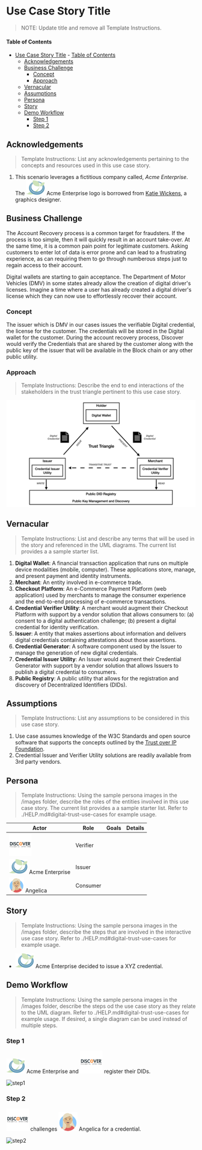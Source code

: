 # Use Case Story Title

>NOTE: Update title and remove all Template Instructions.
 
#### Table of Contents
- [Use Case Story Title](#use-case-story-title) 
      - [Table of Contents](#table-of-contents)
  - [Acknowledgements](#acknowledgements)
  - [Business Challenge](#business-challenge)
    - [Concept](#concept)
    - [Approach](#approach)
  - [Vernacular](#vernacular)
  - [Assumptions](#assumptions)
  - [Persona](#persona)
  - [Story](#story)
  - [Demo Workflow](#demo-workflow)
    - [Step 1](#step-1)
    - [Step 2](#step-2)

 
## Acknowledgements

>Template Instructions: List any acknowledgements pertaining to the concepts and resources used in this use case story.
 
1. This scenario leverages a fictitious company called, _Acme Enterprise_. The <img src="./images/persona/acme-logo.png" width="50" height="40"> Acme Enterprise logo is borrowed from [Katie Wickens](https://steins_kake.artstation.com/projects/ebqgb), a graphics designer.
 
## Business Challenge
The Account Recovery process is a common target for fraudsters. If the process is too simple, then it will quickly result in an account take-over. At the same time, it is a common pain point for legitimate customers. Asking customers to enter lot of data is error prone and can lead to a frustrating experience, as can requiring them to go through numberous steps just to regain access to their account. 

Digital wallets are starting to gain acceptance. The Department of Motor Vehicles (DMV) in some states already allow the creation of digital driver's licenses. Imagine a time where a user has already created a digital driver's license which they can now use to effortlessly recover their account.
 
### Concept
The issuer which is DMV in our cases issues the verifiable Digital credential, the license for the customer. The credentials will be stored in the Digital wallet for the customer. During the account recovery process, Discover would verify the Credentials that are shared by the customer along with the public key of the issuer that will be available in the Block chain or any other public utility. 
 
### Approach
>Template Instructions: Describe the end to end interactions of the stakeholders in the trust triangle pertinent to this use case story.

![trust-triangle](./images/misc/trust-triangle.png)
 
## Vernacular

>Template Instructions: List and describe any terms that will be used in the story and referenced in the UML diagrams. The current list provides a a sample starter list. 
 
1. **Digital Wallet**: A financial transaction application that runs on multiple device modalities (mobile, computer). These applications store, manage, and present payment and identity instruments.
3. **Merchant**: An entity involved in e-commerce trade.
4. **Checkout Platform**: An e-Commerce Payment Platform (web application) used by merchants to manage the consumer experience and the end-to-end processing of e-commerce transactions.
5. **Credential Verifier Utility**: A merchant would augment their Checkout Platform with support by a vendor solution that allows consumers to: (a) consent to a digital authentication challenge; (b) present a digital credential for identity verification.
6. **Issuer**: A entity that makes assertions about information and delivers digital credentials containing attestations about those assertions.
7. **Credential Generator**: A software component used by the Issuer to manage the generation of new digital credentials.
8. **Credential Issuer Utility**: An Issuer would augment their Credential Generator with support by a vendor solution that allows Issuers to publish a digital credential to consumers.
9. **Public Registry**: A public utility that allows for the registration and discovery of Decentralized Identifiers (DIDs).
 
## Assumptions

>Template Instructions: List any assumptions to be considered in this use case story.
 
1. Use case assumes knowledge of the W3C Standards and open source software that supports the concepts outlined by the [Trust over IP Foundation](https://trustoverip.org/toip-model/).
2. Credential Issuer and Verifier Utility solutions are readily available from 3rd party vendors.
 
## Persona

>Template Instructions: Using the sample persona images in the /images folder, describe the roles of the entities involved in this use case story. The current list provides a a sample starter list. Refer to ./HELP.md#digital-trust-use-cases for example usage.
 
| Actor | Role | Goals | Details |
| --- | --- | --- | --- |
| <img src="./images/persona/discover_logo.png" width="60" height="60"> | Verifier |  |  |
|  <img src="./images/persona/acme-logo.png" width="50" height="40"> Acme Enterprise | Issuer |  |  |
| <img src="./images/persona/Angelica.png" width="40" height="40"> Angelica | Consumer |  |  |
 
## Story
>Template Instructions: Using the sample persona images in the /images folder, describe the steps that are involved in the interactive use case story. Refer to ./HELP.md#digital-trust-use-cases for example usage.
 
* <img src="./images/persona/acme-logo.png" width="50" height="40"> Acme Enterprise decided to issue a XYZ credential. 
 
## Demo Workflow

>Template Instructions: Using the sample persona images in the /images folder, describe the steps od the use case story as they relate to the UML diagram. Refer to ./HELP.md#digital-trust-use-cases for example usage. If desired, a single diagram can be used instead of multiple steps. 
 
### Step 1
<img src="./images/persona/acme-logo.png" width="50" height="40"> Acme Enterprise and <img src="./images/persona/discover_logo.png" width="60" height="60"> register their DIDs.
 
![step1](./images/uml/step1-diagram.png)
 
### Step 2
 
<img src="./images/persona/discover_logo.png" width="60" height="60"> challenges <img src="./images/persona/Angelica.png" width="50" height="50"> Angelica for a credential.
 
![step2](./images/uml/step2-diagram.png)
 
